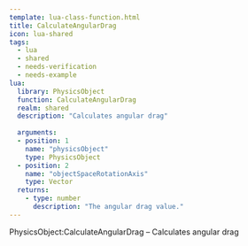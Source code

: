 ```yaml
---
template: lua-class-function.html
title: CalculateAngularDrag
icon: lua-shared
tags:
  - lua
  - shared
  - needs-verification
  - needs-example
lua:
  library: PhysicsObject
  function: CalculateAngularDrag
  realm: shared
  description: "Calculates angular drag"
  
  arguments:
  - position: 1
    name: "physicsObject"
    type: PhysicsObject
  - position: 2
    name: "objectSpaceRotationAxis"
    type: Vector
  returns:
    - type: number
      description: "The angular drag value."
---
```


<div class="lua__search__keywords">
PhysicsObject:CalculateAngularDrag &#x2013; Calculates angular drag
</div>
